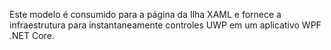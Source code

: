 ﻿Este modelo é consumido para a página da Ilha XAML e fornece a infraestrutura para instantaneamente controles UWP em um aplicativo WPF .NET Core.